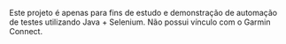 Este projeto é apenas para fins de estudo e demonstração de automação de testes utilizando Java + Selenium. Não possui vínculo com o Garmin Connect.
